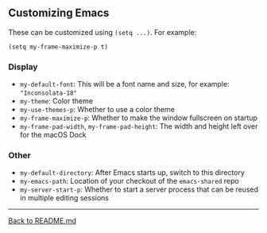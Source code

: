 Customizing Emacs
-----------------

These can be customized using `(setq ...)`. For example:

```elisp
(setq my-frame-maximize-p t)
```

### Display

* `my-default-font`: This will be a font name and size, for example: `"Inconsolata-18"`
* `my-theme`: Color theme
* `my-use-themes-p`: Whether to use a color theme
* `my-frame-maximize-p`: Whether to make the window fullscreen on startup
* `my-frame-pad-width`, `my-frame-pad-height`: The width and height left over for the macOS Dock

### Other

* `my-default-directory`: After Emacs starts up, switch to this directory
* `my-emacs-path`: Location of your checkout of the `emacs-shared` repo
* `my-server-start-p`: Whether to start a server process that can be reused in multiple editing sessions

---

[Back to README.md](https://github.com/mwolson/emacs-shared#customizing-emacs)
